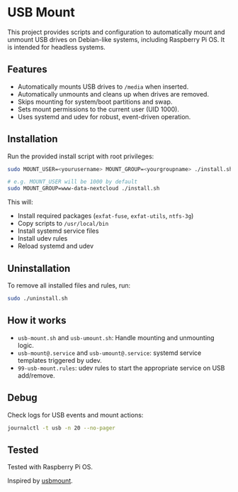 # USB Mount

This project provides scripts and configuration to automatically mount and unmount USB drives on Debian-like systems, including Raspberry Pi OS. It is intended for headless systems.

## Features

- Automatically mounts USB drives to `/media` when inserted.
- Automatically unmounts and cleans up when drives are removed.
- Skips mounting for system/boot partitions and swap.
- Sets mount permissions to the current user (UID 1000).
- Uses systemd and udev for robust, event-driven operation.

## Installation

Run the provided install script with root privileges:

```bash
sudo MOUNT_USER=<yourusername> MOUNT_GROUP=<yourgroupname> ./install.sh

# e.g. MOUNT_USER will be 1000 by default
sudo MOUNT_GROUP=www-data-nextcloud ./install.sh
```

This will:
- Install required packages (`exfat-fuse`, `exfat-utils`, `ntfs-3g`)
- Copy scripts to `/usr/local/bin`
- Install systemd service files
- Install udev rules
- Reload systemd and udev

## Uninstallation

To remove all installed files and rules, run:

```bash
sudo ./uninstall.sh
```

## How it works

- `usb-mount.sh` and `usb-umount.sh`: Handle mounting and unmounting logic.
- `usb-mount@.service` and `usb-umount@.service`: systemd service templates triggered by udev.
- `99-usb-mount.rules`: udev rules to start the appropriate service on USB add/remove.

## Debug

Check logs for USB events and mount actions:

```bash
journalctl -t usb -n 20 --no-pager
```

## Tested

Tested with Raspberry Pi OS.

Inspired by [usbmount](https://github.com/rbrito/usbmount/blob/master/usbmount).
